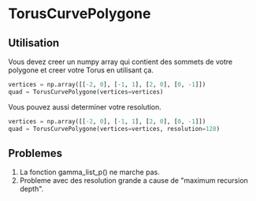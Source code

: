 # TorusCurvePolygone

## Utilisation

Vous devez creer un numpy array qui contient des sommets de votre polygone et creer votre Torus en utilisant ça.

```python
vertices = np.array([[-2, 0], [-1, 1], [2, 0], [0, -1]])
quad = TorusCurvePolygone(vertices=vertices)
```
Vous pouvez aussi determiner votre resolution.
```python
vertices = np.array([[-2, 0], [-1, 1], [2, 0], [0, -1]])
quad = TorusCurvePolygone(vertices=vertices, resolution=128)
```

## Problemes
1) La fonction gamma_list_p() ne marche pas.
2) Probleme avec des resolution grande a cause de "maximum recursion depth".
